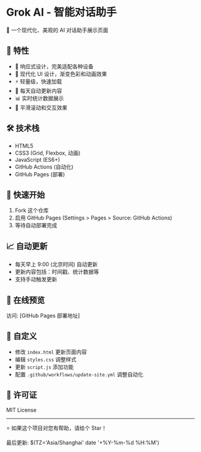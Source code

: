 # Grok AI - 智能对话助手

🤖 一个现代化、美观的 AI 对话助手展示页面

## 🌟 特性

- 📱 响应式设计，完美适配各种设备
- 🎨 现代化 UI 设计，渐变色彩和动画效果
- ⚡ 轻量级，快速加载
- 🔄 每天自动更新内容
- 📊 实时统计数据展示
- 🌙 平滑滚动和交互效果

## 🛠️ 技术栈

- HTML5
- CSS3 (Grid, Flexbox, 动画)
- JavaScript (ES6+)
- GitHub Actions (自动化)
- GitHub Pages (部署)

## 🚀 快速开始

1. Fork 这个仓库
2. 启用 GitHub Pages (Settings > Pages > Source: GitHub Actions)
3. 等待自动部署完成

## 📈 自动更新

- 每天早上 9:00 (北京时间) 自动更新
- 更新内容包括：时间戳、统计数据等
- 支持手动触发更新

## 🎯 在线预览

访问: [GitHub Pages 部署地址]

## 📝 自定义

- 修改 `index.html` 更新页面内容
- 编辑 `styles.css` 调整样式
- 更新 `script.js` 添加功能
- 配置 `.github/workflows/update-site.yml` 调整自动化

## 📄 许可证

MIT License

---

⭐ 如果这个项目对您有帮助，请给个 Star！

最后更新: $(TZ='Asia/Shanghai' date '+%Y-%m-%d %H:%M')

